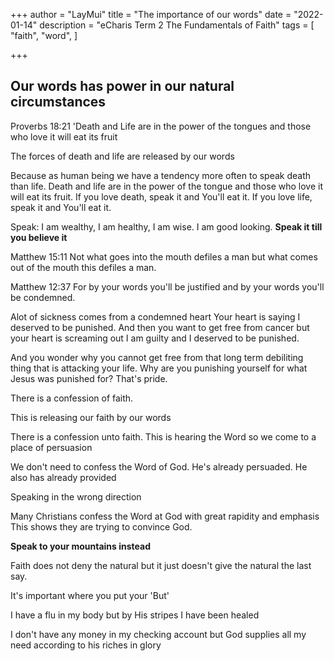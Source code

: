 +++
author = "LayMui"
title = "The importance of our words"
date = "2022-01-14"
description = "eCharis Term 2 The Fundamentals of Faith"
tags = [
    "faith", "word", 
]

+++

## Our words has power in our natural circumstances

Proverbs 18:21 'Death and Life are in the power of the tongues and those who love it will eat its fruit

The forces of death and life are released by our words

Because as human being we have a tendency more often to speak death than life.
Death and life are in the power of the tongue and those who love it will eat its fruit.
If you love death, speak it and You'll eat it.
If you love life, speak it and You'll eat it.

Speak: I am wealthy, I am healthy, I am wise. I am good looking.
**Speak it till you believe it**

Matthew 15:11 Not what goes into the mouth defiles a man but what comes out of the mouth
this defiles a man.

Matthew 12:37 For by your words you'll be justified and by your words you'll be condemned.

Alot of sickness comes from a condemned heart
Your heart is saying I deserved to be punished. And then you want to get free from cancer
but your heart is screaming out I am guilty and I deserved to be punished.

And you wonder why you cannot get free from that long term debiliting thing that is attacking
your life.
Why are you punishing yourself for what Jesus was punished for? That's pride.

There is a confession of faith.

This is releasing our faith by our words

There is a confession unto faith.
This is hearing the Word so we come to a place of persuasion

We don't need to confess the Word of God.
He's already persuaded. He also has already provided

Speaking in the wrong direction

Many Christians confess the Word at God with great rapidity and emphasis
This shows they are trying to convince God.

**Speak to your mountains instead**

Faith does not deny the natural but it just doesn't give the natural the last say.

It's important where you put your 'But'

I have a flu in my body but by His stripes I have been healed

I don't have any money in my checking account but God supplies all my need according to his riches in glory

